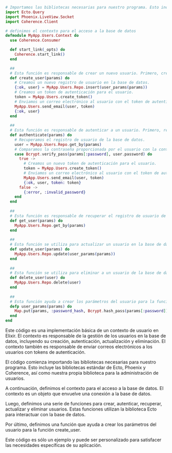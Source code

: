 ```elixir
# Importamos las bibliotecas necesarias para nuestro programa. Esto incluye las bibliotecas estándar de Ecto, Phoenix y Coherence, así como nuestra propia biblioteca para la administración de usuarios.
import Ecto.Query
import Phoenix.LiveView.Socket
import Coherence.Client

# definimos el contexto para el acceso a la base de datos
defmodule MyApp.Users.Context do
  use Coherence.Consumer

  def start_link(_opts) do
    Coherence.start_link()
  end

  ##
  # Esta función es responsable de crear un nuevo usuario. Primero, crea un nuevo registro de usuario en la base de datos. Luego, crea un token de autenticación para el usuario. Finalmente, envía un correo electrónico al usuario con el token de autenticación.
  def create_user(params) do
    # Creamos un nuevo registro de usuario en la base de datos.
    {:ok, user} = MyApp.Users.Repo.insert(user_params(params))
    # Creamos un token de autenticación para el usuario.
    token = MyApp.Users.create_token()
    # Enviamos un correo electrónico al usuario con el token de autenticación.
    MyApp.Users.send_email(user, token)
    {:ok, user}
  end
  
  ##
  # Esta función es responsable de autenticar a un usuario. Primero, recupera el registro de usuario de la base de datos. Luego, compara la contraseña proporcionada por el usuario con la contraseña almacenada en la base de datos. Si las contraseñas coinciden, crea un nuevo token de autenticación para el usuario. Finalmente, envía un correo electrónico al usuario con el token de autenticación.
  def authenticate(params) do
    # Recuperamos el registro de usuario de la base de datos.
    user = MyApp.Users.Repo.get_by(params)
    # Comparamos la contraseña proporcionada por el usuario con la contraseña almacenada en la base de datos.
    case Bcrypt.verify_pass(params[:password], user.password) do
      true ->
        # Creamos un nuevo token de autenticación para el usuario.
        token = MyApp.Users.create_token()
        # Enviamos un correo electrónico al usuario con el token de autenticación.
        MyApp.Users.send_email(user, token)
        {:ok, user, token: token}
      false ->
        {:error, :invalid_password}
    end
  end
  
  ##
  # Esta función es responsable de recuperar el registro de usuario de la base de datos.
  def get_user(params) do
    MyApp.Users.Repo.get_by(params)
  end
  
  ##
  # Esta función se utiliza para actualizar un usuario en la base de datos.
  def update_user(params) do
    MyApp.Users.Repo.update(user_params(params))
  end
  
  ##
  # Esta función se utiliza para eliminar a un usuario de la base de datos.
  def delete_user(user) do
    MyApp.Users.Repo.delete(user)
  end
  
  ##
  # Esta función ayuda a crear los parámetros del usuario para la función create_user.
  defp user_params(params) do
    Map.put(params, :password_hash, Bcrypt.hash_pass(params[:password]))
  end
end
```

Este código es una implementación básica de un contexto de usuario en Elixir. El contexto es responsable de la gestión de los usuarios en la base de datos, incluyendo su creación, autenticación, actualización y eliminación. El contexto también es responsable de enviar correos electrónicos a los usuarios con tokens de autenticación.

El código comienza importando las bibliotecas necesarias para nuestro programa. Esto incluye las bibliotecas estándar de Ecto, Phoenix y Coherence, así como nuestra propia biblioteca para la administración de usuarios.

A continuación, definimos el contexto para el acceso a la base de datos. El contexto es un objeto que envuelve una conexión a la base de datos.

Luego, definimos una serie de funciones para crear, autenticar, recuperar, actualizar y eliminar usuarios. Estas funciones utilizan la biblioteca Ecto para interactuar con la base de datos.

Por último, definimos una función que ayuda a crear los parámetros del usuario para la función create_user.

Este código es sólo un ejemplo y puede ser personalizado para satisfacer las necesidades específicas de su aplicación.